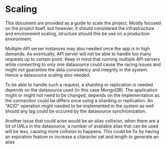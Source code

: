 # Scaling

This document are provided as a guide to scale the project. Mostly focused on
the project itself, but however, it should considered the infrastructure and
environment scaling, structure should this be use on a production environment.

Multiple API server instances may also needed once the app is in high demands.
As eventually, API server will not be able to handle too many requests up to
certain point. Keep in mind that running multiple API servers while connecting
to only one datasource could cause the racing issues and might not guarantee
the data consistency and integrity in the system. Hence a datasource scaling
also needed.

To be able to handle such a request, a sharding or replication is needed
depends on the datasource used (in this case MongoDB). The application might
or might not need to be changed, depends on the implementation as the
connection could be differs once using a sharding or replication. An "ACID"
operation might needed to be implemented in the system as well should any lag
could be occured by the datasource synchronization.

Another issue that could arise would be an alias collision, when there are a
lot of URLs in the datasource, a number of available alias that can be used
will be less, causing more collision to happens. This could be fix by having
an expiration feature or increase a character set and length to generate an
alias
